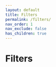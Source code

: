 ```yaml
---
layout: default
title: Filters
permalink: /filters/
nav_order: 1
nav_exclude: false
has_children: true
---
```


<h1>Filters</h1>

